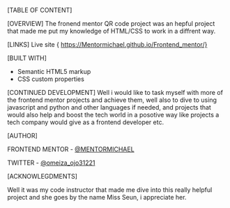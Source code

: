 

[TABLE OF CONTENT]

[OVERVIEW]
The fronend mentor QR code project was an hepful project that made me put my knowledge of HTML/CSS to work in a diffrent way.


[LINKS]
Live site 
{ https://Mentormichael.github.io/Frontend_mentor/}


[BUILT WITH]
- Semantic HTML5 markup
- CSS custom properties


[CONTINUED DEVELOPMENT]
Well i would like to task myself with more of the frontend mentor projects and achieve them, well also to dive to using javascript and python and other languages if needed, and projects that would also help and boost the tech world in a posotive way like projects a tech company would give as a frontend developer etc.




[AUTHOR]

FRONTEND MENTOR - [@MENTORMICHAEL](https://www.frontendmentor.io/profile/MENTORMICHAEL)

TWITTER -
[@omeiza_ojo31221](https://www.twitter.com/omeiza_ojo31221)


[ACKNOWLEGDMENTS]

Well it was my code instructor that made me dive into this really helpful project and she goes by the name Miss Seun, i appreciate her.

